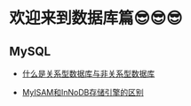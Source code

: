 # 欢迎来到数据库篇😎😎😎

## MySQL

  - [什么是关系型数据库与非关系型数据库](./bagu/MySQL/什么是关系型数据库与非关系型数据库.md)
  
  - [MyISAM和InNoDB存储引擎的区别](./bagu/MySQL/MyISAM和InNoDB存储引擎的区别.md)
